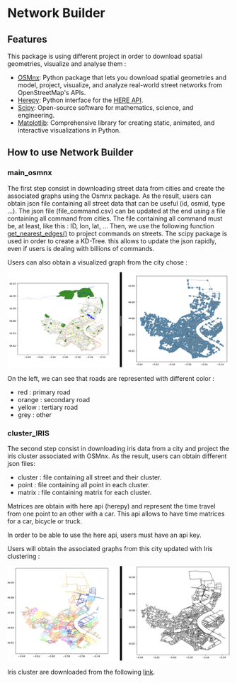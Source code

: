 
# Network Builder

## Features

This package is using different project in order to download spatial geometries, visualize and analyse them :

  * [OSMnx](https://github.com/gboeing/osmnx): Python package that lets you download spatial geometries and model, project, visualize, and analyze real-world street networks from OpenStreetMap's APIs.
  * [Herepy](https://github.com/abdullahselek/HerePy): Python interface for the [HERE API](https://developer.here.com).
  * [Scipy](https://github.com/scipy/scipy): Open-source software for mathematics, science, and engineering.
  * [Matplotlib](https://github.com/matplotlib/matplotlib): Comprehensive library for creating static, animated, and interactive visualizations in Python.


## How to use Network Builder

### main_osmnx

The first step consist in downloading street data from cities and create the associated graphs using the Osmnx package.
As the result, users can obtain json file containing all street data that can be useful (id, osmid, type ...).
The json file (file_command.csv) can be updated at the end using a file containing all command from cities.
The file containing all command must be, at least, like this : ID, lon, lat, ...
Then, we use the following function [get_nearest_edges()](https://osmnx.readthedocs.io/en/stable/osmnx.html) to project commands on streets.
The scipy package is used in order to create a KD-Tree. this allows to update the json rapidly, even if users is dealing with billions of commands.

Users can also obtain a visualized graph from the city chose :

![](data/figures/Bordeaux.png)

On the left, we can see that roads are represented with different color :
  * red : primary road
  * orange : secondary road
  * yellow : tertiary road
  * grey : other

### cluster_IRIS

The second step consist in downloading iris data from a city and project the iris cluster associated with OSMnx.
As the result, users can obtain different json files:
  * cluster : file containing all street and their cluster.
  * point : file containing all point in each cluster.
  * matrix : file containing matrix for each cluster.

Matrices are obtain with here api (herepy) and represent the time travel from one point to an other with a car.
This api allows to have time matrices for a car, bicycle or truck.

In order to be able to use the here api, users must have an api key.

Users will obtain the associated graphs from this city updated with Iris clustering :

![](data/figures/Bordeaux_Iris.png)

Iris cluster are downloaded from the following [link](https://public.opendatasoft.com/explore/dataset/contours-iris/export/?flg=fr&q=&refine.nom_com=Bordeaux&dataChart=eyJxdWVyaWVzIjpbeyJjaGFydHMiOlt7InR5cGUiOiJjb2x1bW4iLCJmdW5jIjoiQ09VTlQiLCJzY2llbnRpZmljRGlzcGxheSI6dHJ1ZSwiY29sb3IiOiIjRkY1MTVBIn1dLCJ4QXhpcyI6Im5vbV9jb20iLCJtYXhwb2ludHMiOjUwLCJzb3J0IjoiIiwiY29uZmlnIjp7ImRhdGFzZXQiOiJjb250b3Vycy1pcmlzIiwib3B0aW9ucyI6eyJmbGciOiJmciIsInEiOiIiLCJyZWZpbmUubm9tX2NvbSI6IkJvcmRlYXV4In19fV0sInRpbWVzY2FsZSI6IiIsImRpc3BsYXlMZWdlbmQiOnRydWUsImFsaWduTW9udGgiOnRydWV9).
